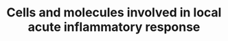---
annotations:
- id: PW:0000024
  parent: regulatory pathway
  type: Pathway Ontology
  value: inflammatory response pathway
authors:
- Laurent
- Eweitz
- Susan
citedin:
- link: PMC7665362
description: Cells and Molecules involved in local acute inflammatory response. Pathway
  based on Biocarta pathway (M3952) https://cgap.nci.nih.gov/Pathways/BioCarta/h_LairPathway  Tissue
  damage induces the release of inflammatory signaling molecules. Additionally, bacterial
  infection stimulates an immune response. Bacterial infection can activate macrophages
  and induce the release of pro-inflammatory cytokines such as TNF, IL-6 and IL-1.
  Both tissue damage and bacterial infection can induce complement activation, either
  via the alternative or classical pathway. Leukocytes can be attracted via pro-inflammatory
  cytokines and chemokines released by mast cells and activated macrophages. Leukocytes
  can also induce complement activation.  The combined response can result in a more
  permeable endothelium of blood vessels, induce swelling and activate immune cells.
last-edited: 2022-01-10
ndex: 3ec6a7b3-8b6b-11eb-9e72-0ac135e8bacf
organisms:
- Homo sapiens
redirect_from:
- /index.php/Pathway:WP4493
- /instance/WP4493
revision: null
schema-jsonld:
- '@context': https://schema.org/
  '@id': https://wikipathways.github.io/pathways/WP4493.html
  '@type': Dataset
  creator:
    '@type': Organization
    name: WikiPathways
  description: Cells and Molecules involved in local acute inflammatory response.
    Pathway based on Biocarta pathway (M3952) https://cgap.nci.nih.gov/Pathways/BioCarta/h_LairPathway  Tissue
    damage induces the release of inflammatory signaling molecules. Additionally,
    bacterial infection stimulates an immune response. Bacterial infection can activate
    macrophages and induce the release of pro-inflammatory cytokines such as TNF,
    IL-6 and IL-1. Both tissue damage and bacterial infection can induce complement
    activation, either via the alternative or classical pathway. Leukocytes can be
    attracted via pro-inflammatory cytokines and chemokines released by mast cells
    and activated macrophages. Leukocytes can also induce complement activation.  The
    combined response can result in a more permeable endothelium of blood vessels,
    induce swelling and activate immune cells.
  keywords:
  - C3
  - C5
  - C6
  - C7
  - Complement activation
  - ICAM1
  - IL1A
  - IL6
  - IL8
  - ITGA4
  - ITGAL
  - ITGB1
  - ITGB2
  - KNG1
  - SELP
  - SELPLG
  - TNF
  - VCAM1
  license: CC0
  name: Cells and molecules involved in local acute inflammatory response
seo: CreativeWork
title: Cells and molecules involved in local acute inflammatory response
wpid: WP4493
---